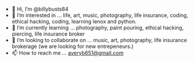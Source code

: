 - 👋 Hi, I’m @billybusts84
- 👀 I’m interested in ... life, art, music, photography, life insurance, coding, ethical hacking, coding, learning lenox and python. 
- 🌱 I’m currently learning ... photography, paint pouring, ethical hacking, piercing, life insurance broker
- 💞️ I’m looking to collaborate on ... music, art, photography, life insurance brokerage (we are looking for new entrepeneurs.)
- 📫 How to reach me ... averyb651@gmail.com

<!---
billybusts84/billybusts84 is a ✨ special ✨ repository because its `README.md` (this file) appears on your GitHub profile.
You can click the Preview link to take a look at your changes.
--->
